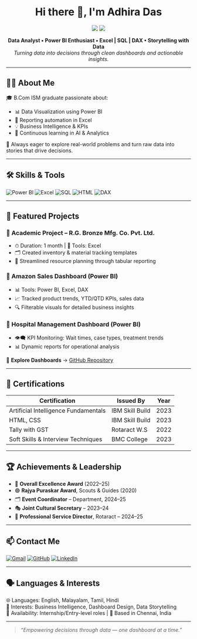 <h1 align="center">Hi there 👋, I'm Adhira Das</h1>

<p align="center">
  <img src="https://img.shields.io/badge/Junior Analyst-Data–Driven-blueviolet?style=flat-square&logo=powerbi" />
  <img src="https://img.shields.io/badge/B.Com ISM-2022–25-blue?style=flat-square" />
</p>

<p align="center">
  <strong>Data Analyst • Power BI Enthusiast • Excel | SQL | DAX • Storytelling with Data</strong><br/>
  <em>Turning data into decisions through clean dashboards and actionable insights.</em>
</p>

---

## 👩‍💻 About Me

🎓 B.Com ISM graduate passionate about:
- 📊 Data Visualization using Power BI  
- 📑 Reporting automation in Excel  
- 💡 Business Intelligence & KPIs  
- 🧠 Continuous learning in AI & Analytics  

🧭 Always eager to explore real-world problems and turn raw data into stories that drive decisions.

---

## 🛠️ Skills & Tools

![Power BI](https://img.shields.io/badge/Power%20BI-333333?style=flat&logo=powerbi)
![Excel](https://img.shields.io/badge/Microsoft%20Excel-217346?style=flat&logo=microsoftexcel)
![SQL](https://img.shields.io/badge/SQL-4479A1?style=flat&logo=postgresql)
![HTML](https://img.shields.io/badge/HTML-E34F26?style=flat&logo=html5)
![DAX](https://img.shields.io/badge/DAX-DATA-blueviolet)

---

## 📁 Featured Projects

### 🏢 Academic Project – **R.G. Bronze Mfg. Co. Pvt. Ltd.**
- ⏱ Duration: 1 month | 🧰 Tools: Excel  
- 🗂️ Created inventory & material tracking templates  
- 📌 Streamlined resource planning through tabular reporting

### 🛒 Amazon Sales Dashboard (Power BI)
- 📊 Tools: Power BI, Excel, DAX  
- 📈 Tracked product trends, YTD/QTD KPIs, sales data  
- 🔍 Filterable visuals for detailed business insights

### 🏥 Hospital Management Dashboard (Power BI)
- 👁️‍🗨️ KPI Monitoring: Wait times, case types, treatment trends  
- 📊 Dynamic reports for operational analysis

📂 **Explore Dashboards** → [GitHub Repository](https://github.com/adhiradas2004/PowerBI-Dashboards)

---

## 📜 Certifications

| Certification                             | Issued By      | Year     |
|------------------------------------------|----------------|----------|
| Artificial Intelligence Fundamentals     | IBM Skill Build| 2023     |
| HTML, CSS                                | IBM Skill Build| 2023     |
| Tally with GST                           | Rotaract W.S   | 2022     |
| Soft Skills & Interview Techniques       | BMC College    | 2023     |

---

## 🏆 Achievements & Leadership

- 🥇 **Overall Excellence Award** (2022–25)  
- 🟢 **Rajya Puraskar Award**, Scouts & Guides (2020)  
- 🗂 **Event Coordinator** – Department, 2024–25  
- 🎭 **Joint Cultural Secretary** – 2023–24  
- 🤝 **Professional Service Director**, Rotaract – 2024–25  

---

## 📫 Contact Me

[![Gmail](https://img.shields.io/badge/Gmail-adhiradas973@gmail.com-D14836?style=flat&logo=gmail)](mailto:adhiradas973@gmail.com)
[![GitHub](https://img.shields.io/badge/GitHub-adhiradas2004-181717?style=flat&logo=github)](https://github.com/adhiradas2004)
[![LinkedIn](https://img.shields.io/badge/LinkedIn-Adhira%20Das-0A66C2?style=flat&logo=linkedin&logoColor=white)](https://linkedin.com/in/adhira-das-21a20836b)




---

## 🗣 Languages & Interests

🌐 Languages: English, Malayalam, Tamil, Hindi  
💼 Interests: Business Intelligence, Dashboard Design, Data Storytelling  
📅 Availability: Internship/Entry-level roles | 📍 Based in Chennai, India  

---

> _“Empowering decisions through data — one dashboard at a time.”_


